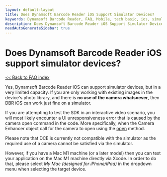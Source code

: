```yaml
---
layout: default-layout
title: Does Dynamsoft Barcode Reader iOS Support Simulator Devices?
keywords: Dynamsoft Barcode Reader, FAQ, Mobile, tech basic, ios, simulator, camera
description: Does Dynamsoft Barcode Reader iOS Support Simulator Devices?
needAutoGenerateSidebar: true
---
```


# Does Dynamsoft Barcode Reader iOS support simulator devices?

[<< Back to FAQ index](index.md)

Yes, Dynamsoft Barcode Reader iOS can support simulator devices, but in a very limited capacity. If you are only working with existing images in the device's photo library, and there is **no use of the camera whatsoever**, then DBR iOS can work just fine on a simulator.

If you are attempting to test the SDK in an interactive video scenario, you will most likely encounter a UI unresponsiveness error that is caused by the camera open command in the code. More specifically, when the Camera Enhancer object call for the camera to open using the [open](https://www.dynamsoft.com/camera-enhancer/docs/programming/ios/primary-api/camera-enhancer.html#open) method.

Please note that DCE is currently not compatible with the simulator as the required use of a camera cannot be satisfied via the simulator.

However, if you have a Mac M1 machine (or a later model) then you can test your application on the Mac M1 machine directly via Xcode. In order to do that, please select *My Mac (designed for iPhone/iPad)* in the dropdown menu when selecting the target device.